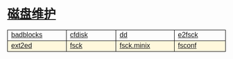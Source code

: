 # [磁盘维护](/linuxcommand/disk_maintenance/index)

<style type="text/css">
#customers{
	font-family:"Trebuchet MS", Arial, Helvetica, sans-serif;
	border: 1;
	width: 100%;
	border-collapse:collapse; 
}
#customers td, #customers th{
	width: 220;
	font-size:1em;
	border:1px solid #000000;
}

#customers tr.alt td{
	color:#000000;
	background-color:#FFF8DC;
}
</style>
<table  id="customers">
<tr>
	<td width="220"><a href="/#/linuxcommand/disk_maintenance/badblocks">badblocks</a></td>
	<td width="220"><a href="/#/linuxcommand/disk_maintenance/cfdisk">cfdisk</a></td>
	<td width="220"><a href="/#/linuxcommand/disk_maintenance/dd">dd</a></td>
	<td width="220"><a href="/#/linuxcommand/disk_maintenance/e2fsck">e2fsck</a></td>
</tr>
<tr class="alt">
	<td><a href="/#/linuxcommand/disk_maintenance/ext2ed">ext2ed</a></td>
	<td><a href="/#/linuxcommand/disk_maintenance/fsck">fsck</a></td>
	<td><a href="/#/linuxcommand/disk_maintenance/fsck.minix">fsck.minix</a></td>
	<td><a href="/#/linuxcommand/disk_maintenance/fsconf">fsconf</a></td>
</tr>
</table>
